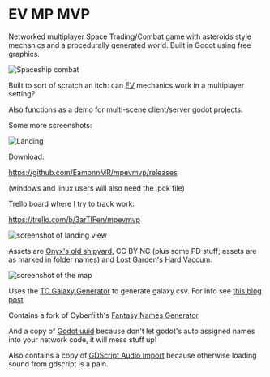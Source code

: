 # EV MP MVP

Networked multiplayer Space Trading/Combat game with asteroids style mechanics and a procedurally generated world. Built in Godot using free graphics.

![Spaceship combat](https://raw.githubusercontent.com/EamonnMR/mpevmvp/master/screenshots/gameplay.jpg)

Built to sort of scratch an itch: can [EV](http://escape-velocity.games) mechanics work in a multiplayer setting?

Also functions as a demo for multi-scene client/server godot projects.

Some more screenshots:

![Landing](https://raw.githubusercontent.com/EamonnMR/mpevmvp/master/screenshots/landing.jpg)

Download:

https://github.com/EamonnMR/mpevmvp/releases

(windows and linux users will also need the .pck file)

Trello board where I try to track work:

https://trello.com/b/3arTIFen/mpevmvp

![screenshot of landing view](https://raw.githubusercontent.com/EamonnMR/mpevmvp/master/screenshots/landing.jpg)

Assets are [Onyx's old shipyard](https://archive.org/details/onyx_shipyard), CC BY NC (plus some PD stuff; assets are as marked in folder names) and [Lost Garden's Hard Vaccum](http://www.lostgarden.com/2005/03/game-post-mortem-hard-vacuum.html).

![screenshot of the map](https://raw.githubusercontent.com/EamonnMR/mpevmvp/master/screenshots/procgen_map.jpg)

Uses the [TC Galaxy Generator](https://docs.google.com/spreadsheets/d/1kCABkT-AC6aOZoyEoub8jLrZgH8hXkeSQSwmnIXwMX8/edit#gid=1129594990) to generate galaxy.csv. For info see [this blog post](https://orion-skies.blogspot.com/2020/11/tactics-systems-galaxy-generators.html)

Contains a fork of Cyberfilth's [Fantasy Names Generator](https://github.com/cyberfilth/fantasy-names-generator)

And a copy of [Godot uuid](https://github.com/binogure-studio/godot-uuid) because don't let godot's auto assigned names 
into your network code, it will mess stuff up!

Also contains a copy of [GDScript Audio Import](https://github.com/Gianclgar/GDScriptAudioImport) because otherwise loading sound from gdscript is a pain.
